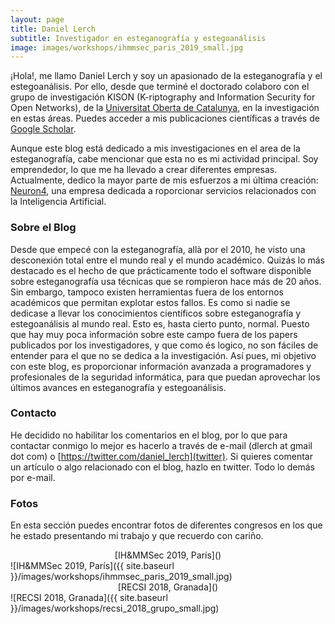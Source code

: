 ```yaml
---
layout: page
title: Daniel Lerch
subtitle: Investigador en esteganografía y estegoanálisis
image: images/workshops/ihmmsec_paris_2019_small.jpg
---
```


¡Hola!, me llamo Daniel Lerch y soy un apasionado de la esteganografía y el estegoanálisis. Por ello, desde que terminé el doctorado colaboro con el grupo de investigación KISON (K-riptography and Information Security for Open Networks), de la [Universitat Oberta de Catalunya](https://www.uoc.edu/), en la investigación en estas áreas. Puedes acceder a mis publicaciones científicas a través de [Google Scholar](https://scholar.google.es/citations?user=5ggVkxMAAAAJ&hl=es).

Aunque este blog está dedicado a mis investigaciones en el area de la esteganografía, cabe mencionar que esta no es mi actividad principal. Soy emprendedor, lo que me ha llevado a crear diferentes empresas. Actualmente, dedico la mayor parte de mis esfuerzos a mi última creación: [Neuron4](http://neuron4.com/), una empresa dedicada a roporcionar servicios relacionados con la Inteligencia Artificial.


### Sobre el Blog
Desde que empecé con la esteganografía, allà por el 2010, he visto una desconexión total entre el mundo real y el mundo académico. Quizás lo más destacado es el hecho de que prácticamente todo el software disponible sobre esteganografía usa técnicas que se rompieron hace más de 20 años. Sin embargo, tampoco existen herramientas fuera de los entornos académicos que permitan explotar estos fallos. Es como si nadie se dedicase a llevar los conocimientos científicos sobre esteganografía y estegoanálisis al mundo real. Esto es, hasta cierto punto, normal. Puesto que hay muy poca información sobre este campo fuera de los papers publicados por los investigadores, y que como és logico, no son fáciles de entender para el que no se dedica a la investigación.
Así pues, mi objetivo con este blog, es proporcionar información avanzada a programadores y profesionales de la seguridad informática, para que puedan aprovechar los últimos avances en esteganografía y estegoanálisis.




### Contacto
He decidido no habilitar los comentarios en el blog, por lo que para contactar conmigo lo mejor es hacerlo a través de e-mail (dlerch at gmail dot com) o [https://twitter.com/daniel_lerch](twitter). Si quieres comentar un artículo o algo relacionado con el blog, hazlo en twitter. Todo lo demás por e-mail.



### Fotos
En esta sección puedes encontrar fotos de diferentes congresos en los que he estado presentando mi trabajo y que recuerdo con cariño. 

<center>[IH&MMSec 2019, París]()</center>
![IH&MMSec 2019, París]({{ site.baseurl }}/images/workshops/ihmmsec_paris_2019_small.jpg)


<center>[RECSI 2018, Granada]()</center>
![RECSI 2018, Granada]({{ site.baseurl }}/images/workshops/recsi_2018_grupo_small.jpg)






